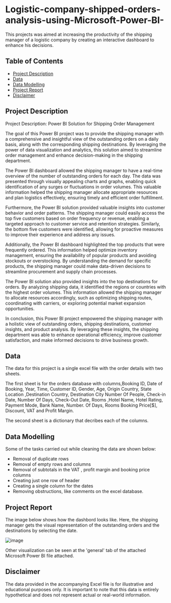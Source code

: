 # Logistic-company-shipped-orders-analysis-using-Microsoft-Power-BI-
This projects was aimed at increasing the productivity of the shipping manager of a logistic company by creating an interactive dashboard to enhance his decisions.

## Table of Contents

- [Project Description](#project-description)
- [Data](#data)
- [Data Modelling](#data-modelling)
- [Project Report](#Project-Report)
- [Disclaimer](#disclaimer)


## Project Description

Project Description: Power BI Solution for Shipping Order Management

The goal of this Power BI project was to provide the shipping manager with a comprehensive and insightful view of the outstanding orders on a daily basis, along with the corresponding shipping destinations. By leveraging the power of data visualization and analytics, this solution aimed to streamline order management and enhance decision-making in the shipping department.

The Power BI dashboard allowed the shipping manager to have a real-time overview of the number of outstanding orders for each day. The data was presented through visually appealing charts and graphs, enabling quick identification of any surges or fluctuations in order volumes. This valuable information helped the shipping manager allocate appropriate resources and plan logistics effectively, ensuring timely and efficient order fulfillment.

Furthermore, the Power BI solution provided valuable insights into customer behavior and order patterns. The shipping manager could easily access the top five customers based on order frequency or revenue, enabling a targeted approach to customer service and retention strategies. Similarly, the bottom five customers were identified, allowing for proactive measures to improve their experience and address any issues.

Additionally, the Power BI dashboard highlighted the top products that were frequently ordered. This information helped optimize inventory management, ensuring the availability of popular products and avoiding stockouts or overstocking. By understanding the demand for specific products, the shipping manager could make data-driven decisions to streamline procurement and supply chain processes.

The Power BI solution also provided insights into the top destinations for orders. By analyzing shipping data, it identified the regions or countries with the highest order volumes. This information allowed the shipping manager to allocate resources accordingly, such as optimizing shipping routes, coordinating with carriers, or exploring potential market expansion opportunities.

In conclusion, this Power BI project empowered the shipping manager with a holistic view of outstanding orders, shipping destinations, customer insights, and product analysis. By leveraging these insights, the shipping department was able to enhance operational efficiency, improve customer satisfaction, and make informed decisions to drive business growth.


## Data

The data for this project is a single excel file with the order details with two sheets. 

The first sheet is for the orders database with columns,Booking ID, 	Date of Booking,	Year,	Time,	Customer ID,	Gender,	Age,	Origin Country,	State	Location	,Destination Country,	Destination City Number Of People, Check-in Date,	Number Of Days,	Check-Out Date,	Rooms	,Hotel Name,	Hotel Rating,	Payment Mode,	Bank Name,	Number. Of Days,	Rooms	Booking Price[$],	Discount,	VAT and	Profit Margin.

The second sheet is a dictionary that decribes each of the columns.



## Data Modelling

Some of the tasks carried out while cleaning the data are shown below:

- Removal of duplicate rows
- Removal of empty rows and columns
- Removal of subtotals in the VAT , profit margin and booking price columns
- Creating just one row of header
- Creating a single column for the dates
- Removing obstructions, like comments on the excel database.


## Project Report

The image below shows how the dashbord looks like. Here, the shipping manager gets the visual representation of the outstanding orders and the destinations by selecting the date.

![image](https://github.com/AdebayoDare/Logistic-company-shipped-orders-analysis-using-Microsoft-Power-BI-/assets/93272487/47cd84fe-693b-4b44-b01a-a361d75c469a)

Other visualization can be seen at the 'general' tab of the attached Microsoft Power BI file attached.


## Disclaimer
The data provided in the accompanying Excel file is for illustrative and educational purposes only. It is important to note that this data is entirely hypothetical and does not represent actual or real-world information.
